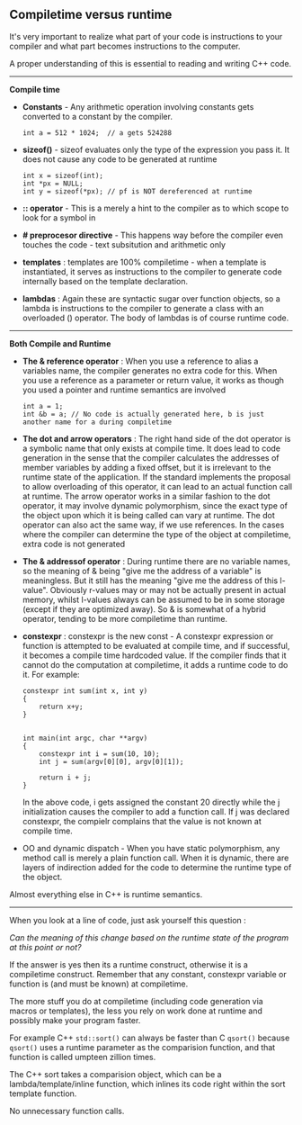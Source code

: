 ## Compiletime versus runtime

It's very important to realize what part of your code is instructions to your compiler and what part becomes instructions to the computer. 

A proper understanding of this is essential to reading and writing C++ code.

---

**Compile time**

- **Constants** - Any arithmetic operation involving constants gets converted to a constant by the compiler.

  ```int a = 512 * 1024;  // a gets 524288 ```

- **sizeof()** - sizeof evaluates only the type of the expression you pass it. It does not cause any code to be generated at runtime

  ```
  int x = sizeof(int);
  int *px = NULL;
  int y = sizeof(*px); // pf is NOT dereferenced at runtime
  ```

- **:: operator** - This is a merely a hint to the compiler as to which scope to look for a symbol in

- **\# preprocesor directive** - This happens way before the compiler even touches the code - text subsitution and arithmetic only

- **templates** : templates are 100% compiletime - when a template is instantiated, it serves as instructions to the compiler to generate code internally based on the template declaration.

- **lambdas** : Again these are syntactic sugar over function objects, so a lambda is instructions to the compiler to generate a class with an overloaded () operator. The body of lambdas is of course runtime code.

---

**Both Compile and Runtime**

- **The & reference operator** : When you use a reference to alias a variables name, the compiler generates no extra code for this. When you use a reference as a parameter or return value, it works as though you used a pointer and runtime semantics are involved
    ```
    int a = 1;
    int &b = a; // No code is actually generated here, b is just another name for a during compiletime
    ```
    

- **The dot and arrow operators** : The right hand side of the dot operator is a symbolic name that only exists at compile time. It does lead to code generation in the sense that the compiler calculates the addresses of member variables by adding a fixed offset, but it is irrelevant to the runtime state of the application. If the standard implements the proposal to allow overloading of this operator, it can lead to an actual function call at runtime. 
  The arrow operator works in a similar fashion to the dot operator, it may involve dynamic polymorphism, since the exact type of the object upon which it is being called can vary at runtime. The dot operator can also act the same way, if we use references. In the cases where the compiler can determine the type of the object at compiletime, extra code is not generated

- **The & addressof operator** : During runtime there are no variable names, so the meaning of & being "give me the address of a variable" is meaningless. But it still has the meaning "give me the address of this l-value". Obviously r-values may or may not be actually present in actual memory, whilst l-values always can be assumed to be in some storage (except if they are optimized away). So & is somewhat of a hybrid operator, tending to be more compiletime than runtime. 
  
- **constexpr** : constexpr is the new const - A constexpr expression or function is attempted to be evaluated at compile time, and if successful, it becomes a compile time hardcoded value. If the compiler finds that it cannot do the computation at compiletime, it adds a runtime code to do it.
  For example: 
  ```
  constexpr int sum(int x, int y)
  {
      return x+y;
  }


  int main(int argc, char **argv)
  {
      constexpr int i = sum(10, 10);
      int j = sum(argv[0][0], argv[0][1]);
      
      return i + j;
  }
  ```
  In the above code, i gets assigned the constant 20 directly while the j initialization causes the compiler to add a function call. If j was declared constexpr, the compielr complains that the value is not known at compile time.

- OO and dynamic dispatch - When you have static polymorphism, any method call is merely a plain function call. When it is dynamic, there are layers of indirection added for the code to determine the runtime type of the object. 



Almost everything else in C++ is runtime semantics.

---

When you look at a line of code, just ask yourself this question : 

_Can the meaning of this change based on the runtime state of the program at this point or not?_

If the answer is yes then its a runtime construct, otherwise it is a compiletime construct. Remember that any constant, constexpr variable or function is (and must be known) at compiletime.

The more stuff you do at compiletime (including code generation via macros or templates), the less you rely on work done at runtime and possibly make your program faster.

For example C++ ```std::sort()``` can always be faster than C ```qsort()``` because ```qsort()``` uses a runtime parameter as the comparision function, and that function is called umpteen zillion times. 

The C++ sort takes a comparision object, which can be a lambda/template/inline function, which inlines its code right within the sort template function. 

No unnecessary function calls.
